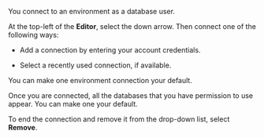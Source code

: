 You connect to an environment as a database user.

At the top-left of the **Editor**, select the down arrow. Then connect one of the following ways:

-   Add a connection by entering your account credentials.


-   Select a recently used connection, if available.


You can make one environment connection your default.

Once you are connected, all the databases that you have permission to use appear. You can make one your default.

To end the connection and remove it from the drop-down list, select **Remove**.

